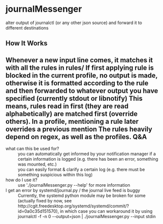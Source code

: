 journalMessenger
================

alter output of journalctl (or any other json source) and forward it to different destinations

How It Works
------------
Whenever a new input line comes, it matches it with all the rules in rules/
If first applying rule is blocked in the current profile, no output is made, otherwise it is formatted according to the rule and then forwarded to whatever output you have specified (currently stdout or libnotify)
This means, rules read in first (they are read alphabetically) are matched first (override others). In a profile, mentioning a rule later overrides a previous mention
The rules heavily depend on regex, as well as the profiles. 
Q&A
---
<dl>
  <dt>what can this be used for?</dt>
  <dd>you can automatically get informed by your notification manager if a certain information is logged (e.g. there has been an error, something was mounted, etc.)</dt>
  <dd>you can easily format & clarify a certain log (e.g. there must be something suspicious within this log)</dd>
  <dt>how do I use it?</dt>
  <dd>use './journalMessenger.py --help' for more information</dd>
  <dt>I get an error by systemd/journal.py / the journal live feed is buggy</dt>
  <dd>Currently, the systemd python module may be broken for some (actually fixed by now, see http://cgit.freedesktop.org/systemd/systemd/commit/?id=0a0c35d151570), in which case you can workaround it by using 
        journalctl -f -n 0 --output=json | ./journalMessenger.py --input stdin
  </dd>
</dl>
